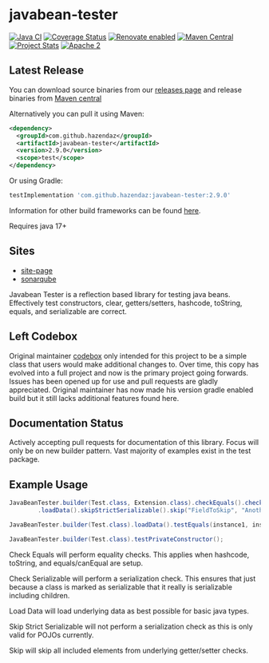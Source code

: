 # javabean-tester

[![Java CI](https://github.com/hazendaz/javabean-tester/actions/workflows/ci.yaml/badge.svg)](https://github.com/hazendaz/javabean-tester/actions/workflows/ci.yaml)
[![Coverage Status](https://coveralls.io/repos/github/hazendaz/javabean-tester/badge.svg?branch=master)](https://coveralls.io/github/hazendaz/javabean-tester?branch=master)
[![Renovate enabled](https://img.shields.io/badge/renovate-enabled-brightgreen.svg)](https://renovatebot.com/)
[![Maven Central](https://img.shields.io/maven-central/v/com.github.hazendaz/javabean-tester)](https://maven-badges.herokuapp.com/maven-central/com.github.hazendaz/javabean-tester)
[![Project Stats](https://www.openhub.net/p/javabean-tester/widgets/project_thin_badge.gif)](https://www.openhub.net/p/javabean-tester)
[![Apache 2](http://img.shields.io/badge/license-Apache%202-blue.svg)](http://www.apache.org/licenses/LICENSE-2.0)

## Latest Release

You can download source binaries from our [releases page](https://github.com/hazendaz/javabean-tester/releases) and release binaries from [Maven central](https://search.maven.org/search?q=g:com.github.hazendaz%20AND%20a:javabean-tester)

Alternatively you can pull it using Maven:

```xml
<dependency>
  <groupId>com.github.hazendaz</groupId>
  <artifactId>javabean-tester</artifactId>
  <version>2.9.0</version>
  <scope>test</scope>
</dependency>
```

Or using Gradle:

```groovy
testImplementation 'com.github.hazendaz:javabean-tester:2.9.0'
```

Information for other build frameworks can be found [here](http://hazendaz.github.io/javabean-tester/dependency-info.html).

Requires java 17+

## Sites

* [site-page](http://hazendaz.github.io/javabean-tester/)
* [sonarqube](https://sonarqube.com/dashboard/index?id=com.github.hazendaz:javabean-tester)

Javabean Tester is a reflection based library for testing java beans.  Effectively test constructors, clear, getters/setters, hashcode, toString, equals, and serializable are correct.

## Left Codebox

Original maintainer [codebox](https://github.com/codebox) only intended for this project to be a simple class that users would make additional
changes to.  Over time, this copy has evolved into a full project and now is the primary project going forwards.  Issues has been opened up
for use and pull requests are gladly appreciated.  Original maintainer has now made his version gradle enabled build but it still lacks additional features found here.

## Documentation Status

Actively accepting pull requests for documentation of this library.  Focus will only be on new builder pattern.  Vast majority of examples exist in the test package.

## Example Usage

```java
JavaBeanTester.builder(Test.class, Extension.class).checkEquals().checkSerializable()
        .loadData().skipStrictSerializable().skip("FieldToSkip", "AnotherFieldToSkip").test();
```

```java
JavaBeanTester.builder(Test.class).loadData().testEquals(instance1, instance2);
```

```java
JavaBeanTester.builder(Test.class).testPrivateConstructor();
```

Check Equals will perform equality checks.  This applies when hashcode, toString, and equals/canEqual are setup.

Check Serializable will perform a serialization check.  This ensures that just because a class is marked as serializable that it really is serializable including children.

Load Data will load underlying data as best possible for basic java types.

Skip Strict Serializable will not perform a serialization check as this is only valid for POJOs currently.

Skip will skip all included elements from underlying getter/setter checks.
